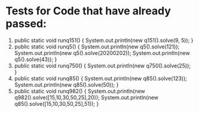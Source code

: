 # Tests for Code that have already passed:
1.  public static void runq151() {
        System.out.println(new q151().solve(9, 5));
    }
2.  public static void runq5() {
        System.out.println(new q5().solve(121));
        System.out.println(new q5().solve(20200202));
        System.out.println(new q5().solve(43));
    }
3.  public static void runq750() {
        System.out.println(new q750().solve(25));
    }
4.  public static void runq85() {
        System.out.println(new q85().solve(123));
        System.out.println(new q85().solve(50));
    }
5.  public static void runq982() {
        System.out.println(new q982().solve([15,10,30,50,25],20));
        System.out.println(new q85().solve([15,10,30,50,25],51));
    }
